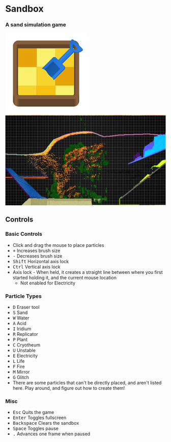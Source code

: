 # Sandbox
### A sand simulation game
![Project icon](flatpak/com.mechanikadesign.Sandbox.svg)
![Game screenshot](flatpak/screenshot.png)

## Controls
### Basic Controls
* Click and drag the mouse to place particles
* <kbd>+</kbd> Increases brush size
* <kbd>-</kbd> Decreases brush size
* <kbd>Shift</kbd> Horizontal axis lock
* <kbd>Ctrl</kbd> Vertical axis lock
* Axis lock - When held, it creates a straight line between where you first started holding it, and the current mouse location
    * Not enabled for Electricity
### Particle Types
* <kbd>D</kbd> Eraser tool
* <kbd>S</kbd> Sand
* <kbd>W</kbd> Water
* <kbd>A</kbd> Acid
* <kbd>I</kbd> Iridium
* <kbd>R</kbd> Replicator
* <kbd>P</kbd> Plant
* <kbd>C</kbd> Cryotheum
* <kbd>U</kbd> Unstable
* <kbd>E</kbd> Electricity
* <kbd>L</kbd> Life
* <kbd>F</kbd> Fire
* <kbd>M</kbd> Mirror
* <kbd>G</kbd> Glitch
* There are some particles that can't be directly placed, and aren't listed here. Play around, and figure out how to create them!
### Misc
* <kbd>Esc</kbd> Quits the game
* <kbd>Enter</kbd> Toggles fullscreen
* <kbd>Backspace</kbd> Clears the sandbox
* <kbd>Space</kbd> Toggles pause
* <kbd>.</kbd> Advances one frame when paused
